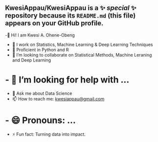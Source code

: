 

## KwesiAppau/KwesiAppau is a ✨ _special_ ✨ repository because its `README.md` (this file) appears on your GitHub profile.


-👋  Hi! I am Kwesi A. Ohene-Obeng
- 🔭 I work on Statistics, Machine Learning & Deep Learning Techniques
- 🌱 Proficient in Python and R
- 👯 I’m looking to collaborate on Statistical Methods, Machine Leraning and Deep Learning
# - 🤔 I’m looking for help with ...
- 💬 Ask me about Data Science 
- 📫 How to reach me: kwesiappau@gmail.com
# - 😄 Pronouns: ...
- ⚡ Fun fact: Turning data into impact.

